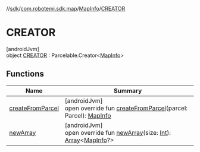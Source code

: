 //[sdk](../../../../index.md)/[com.robotemi.sdk.map](../../index.md)/[MapInfo](../index.md)/[CREATOR](index.md)

# CREATOR

[androidJvm]\
object [CREATOR](index.md) : Parcelable.Creator&lt;[MapInfo](../index.md)&gt;

## Functions

| Name | Summary |
|---|---|
| [createFromParcel](create-from-parcel.md) | [androidJvm]<br>open override fun [createFromParcel](create-from-parcel.md)(parcel: Parcel): [MapInfo](../index.md) |
| [newArray](new-array.md) | [androidJvm]<br>open override fun [newArray](new-array.md)(size: [Int](https://kotlinlang.org/api/latest/jvm/stdlib/kotlin/-int/index.html)): [Array](https://kotlinlang.org/api/latest/jvm/stdlib/kotlin/-array/index.html)&lt;[MapInfo](../index.md)?&gt; |
